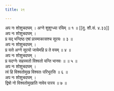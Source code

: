 ```yaml
---
title: २९

---
```

अप नः शोशुचदघम् । अग्ने शुशुग्ध्या रयिम् ॥ १ ॥ [[तु. शौ.सं. ४.३३]]  
अप नः शोशुचदघम् ।  
प्र यद् भन्दिष्ठ एषां प्रास्माकासश्च सूरयः ॥ ३ ॥  
अप नः शोशुचदघम् ।  
प्र यत्ते अग्ने सूरयो जायेमहि प्र ते वयम् ॥ ४ ॥  
अप नः शोशुचदघम् ।  
प्र यदग्नेः सहस्वतो विश्वतो यन्ति भानवः ॥ ॥ ५ ॥  
अप नः शोशुचदघम् ।  
त्वं हि विश्वतोमुख विश्वतः परिभूरसि ॥ ६ ॥  
अप नः शोशुचदघम् ।  
द्विषो नो विश्वतोमुखाति नावेव पारय ॥ ७ ॥  
  